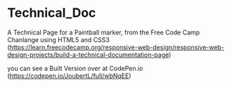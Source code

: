 # Technical_Doc
A Technical Page for a Paintball marker, from the Free Code Camp Chanlange using HTML5 and CSS3 (https://learn.freecodecamp.org/responsive-web-design/responsive-web-design-projects/build-a-technical-documentation-page)

you can see a Built Version over at CodePen.io (https://codepen.io/JoubertL/full/wbNqEE)